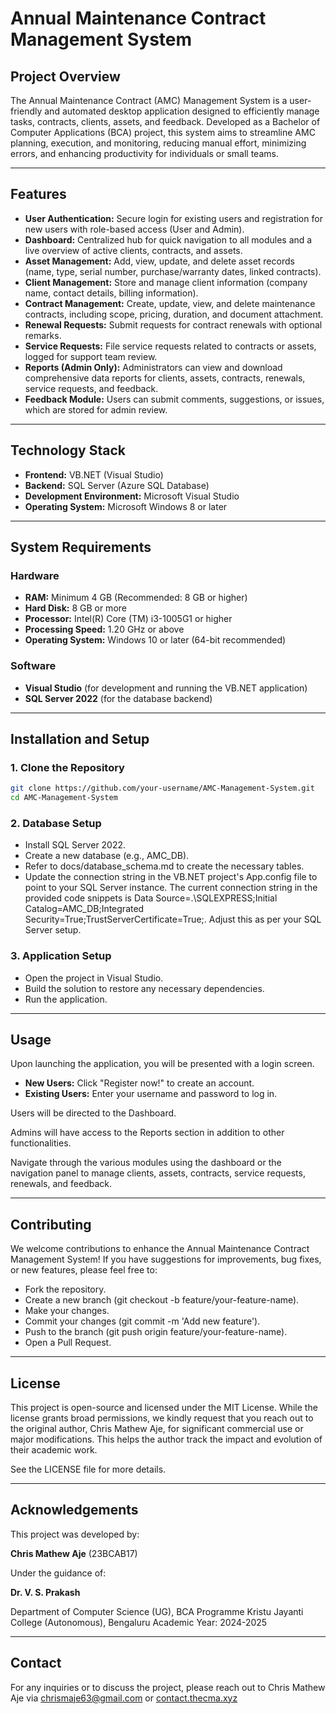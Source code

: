 # Annual Maintenance Contract Management System

## Project Overview
The Annual Maintenance Contract (AMC) Management System is a user-friendly and automated desktop application designed to efficiently manage tasks, contracts, clients, assets, and feedback. Developed as a Bachelor of Computer Applications (BCA) project, this system aims to streamline AMC planning, execution, and monitoring, reducing manual effort, minimizing errors, and enhancing productivity for individuals or small teams.

---

## Features

- **User Authentication:** Secure login for existing users and registration for new users with role-based access (User and Admin).
- **Dashboard:** Centralized hub for quick navigation to all modules and a live overview of active clients, contracts, and assets.
- **Asset Management:** Add, view, update, and delete asset records (name, type, serial number, purchase/warranty dates, linked contracts).
- **Client Management:** Store and manage client information (company name, contact details, billing information).
- **Contract Management:** Create, update, view, and delete maintenance contracts, including scope, pricing, duration, and document attachment.
- **Renewal Requests:** Submit requests for contract renewals with optional remarks.
- **Service Requests:** File service requests related to contracts or assets, logged for support team review.
- **Reports (Admin Only):** Administrators can view and download comprehensive data reports for clients, assets, contracts, renewals, service requests, and feedback.
- **Feedback Module:** Users can submit comments, suggestions, or issues, which are stored for admin review.

---

## Technology Stack

- **Frontend:** VB.NET (Visual Studio)
- **Backend:** SQL Server (Azure SQL Database)
- **Development Environment:** Microsoft Visual Studio
- **Operating System:** Microsoft Windows 8 or later

---

## System Requirements

### Hardware
- **RAM:** Minimum 4 GB (Recommended: 8 GB or higher)
- **Hard Disk:** 8 GB or more
- **Processor:** Intel(R) Core (TM) i3-1005G1 or higher
- **Processing Speed:** 1.20 GHz or above
- **Operating System:** Windows 10 or later (64-bit recommended)

### Software
- **Visual Studio** (for development and running the VB.NET application)
- **SQL Server 2022** (for the database backend)

---

## Installation and Setup

### 1. Clone the Repository

```sh
git clone https://github.com/your-username/AMC-Management-System.git
cd AMC-Management-System
```

### 2. Database Setup

- Install SQL Server 2022.
- Create a new database (e.g., AMC_DB).
- Refer to docs/database_schema.md to create the necessary tables.
- Update the connection string in the VB.NET project's App.config file to point to your SQL Server instance. The current connection string in the provided code snippets is Data Source=.\SQLEXPRESS;Initial Catalog=AMC_DB;Integrated Security=True;TrustServerCertificate=True;. Adjust this as per your SQL Server setup.

### 3. Application Setup

- Open the project in Visual Studio.
- Build the solution to restore any necessary dependencies.
- Run the application.

---

## Usage
Upon launching the application, you will be presented with a login screen.

- **New Users:** Click "Register now!" to create an account.
- **Existing Users:** Enter your username and password to log in.

Users will be directed to the Dashboard.

Admins will have access to the Reports section in addition to other functionalities.

Navigate through the various modules using the dashboard or the navigation panel to manage clients, assets, contracts, service requests, renewals, and feedback.

---

## Contributing
We welcome contributions to enhance the Annual Maintenance Contract Management System! If you have suggestions for improvements, bug fixes, or new features, please feel free to:

- Fork the repository.
- Create a new branch (git checkout -b feature/your-feature-name).
- Make your changes.
- Commit your changes (git commit -m 'Add new feature').
- Push to the branch (git push origin feature/your-feature-name).
- Open a Pull Request.

---

## License
This project is open-source and licensed under the MIT License. While the license grants broad permissions, we kindly request that you reach out to the original author, Chris Mathew Aje, for significant commercial use or major modifications. This helps the author track the impact and evolution of their academic work.

See the LICENSE file for more details.

---

## Acknowledgements
This project was developed by:

**Chris Mathew Aje** (23BCAB17)

Under the guidance of:

**Dr. V. S. Prakash**

Department of Computer Science (UG), BCA Programme
Kristu Jayanti College (Autonomous), Bengaluru
Academic Year: 2024-2025

---

## Contact
For any inquiries or to discuss the project, please reach out to Chris Mathew Aje via [chrismaje63@gmail.com](mailto:chrismaje63@gmail.com) or [contact.thecma.xyz](http://contact.thecma.xyz)